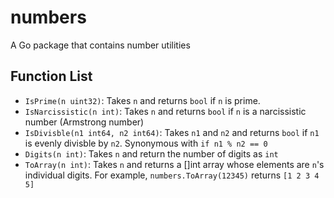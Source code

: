 # numbers
A Go package that contains number utilities

## Function List

* `IsPrime(n uint32)`: Takes `n` and returns `bool` if `n` is prime.
* `IsNarcissistic(n int)`: Takes `n` and returns `bool` if `n` is a narcissistic number (Armstrong number)
* `IsDivisble(n1 int64, n2 int64)`: Takes `n1` and `n2` and returns `bool` if `n1` is evenly divisble by `n2`. Synonymous with `if n1 % n2 == 0`
* `Digits(n int)`: Takes `n` and return the number of digits as `int`
* `ToArray(n int)`: Takes `n` and returns a []int array whose elements are `n`'s individual digits. For example, `numbers.ToArray(12345)` returns `[1 2 3 4 5]`
